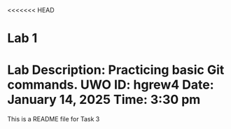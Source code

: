 <<<<<<< HEAD
# Lab 1
Lab Description: Practicing basic Git commands.
UWO ID: hgrew4
Date: January 14, 2025
Time: 3:30 pm
=======
This is a README file for Task 3


